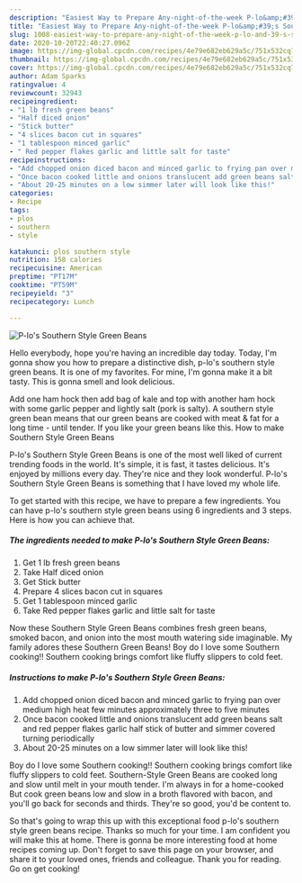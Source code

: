 ```yaml
---
description: "Easiest Way to Prepare Any-night-of-the-week P-lo&amp;#39;s Southern Style Green Beans"
title: "Easiest Way to Prepare Any-night-of-the-week P-lo&amp;#39;s Southern Style Green Beans"
slug: 1008-easiest-way-to-prepare-any-night-of-the-week-p-lo-and-39-s-southern-style-green-beans
date: 2020-10-20T22:40:27.096Z
image: https://img-global.cpcdn.com/recipes/4e79e682eb629a5c/751x532cq70/p-los-southern-style-green-beans-recipe-main-photo.jpg
thumbnail: https://img-global.cpcdn.com/recipes/4e79e682eb629a5c/751x532cq70/p-los-southern-style-green-beans-recipe-main-photo.jpg
cover: https://img-global.cpcdn.com/recipes/4e79e682eb629a5c/751x532cq70/p-los-southern-style-green-beans-recipe-main-photo.jpg
author: Adam Sparks
ratingvalue: 4
reviewcount: 32943
recipeingredient:
- "1 lb fresh green beans"
- "Half diced onion"
- "Stick butter"
- "4 slices bacon cut in squares"
- "1 tablespoon minced garlic"
- " Red pepper flakes garlic and little salt for taste"
recipeinstructions:
- "Add chopped onion diced bacon and minced garlic to frying pan over medium high heat few minutes approximately three to five minutes"
- "Once bacon cooked little and onions translucent add green beans salt and red pepper flakes garlic half stick of butter and simmer covered turning periodically"
- "About 20-25 minutes on a low simmer later will look like this!"
categories:
- Recipe
tags:
- plos
- southern
- style

katakunci: plos southern style 
nutrition: 158 calories
recipecuisine: American
preptime: "PT17M"
cooktime: "PT59M"
recipeyield: "3"
recipecategory: Lunch

---
```



![P-lo&#39;s Southern Style Green Beans](https://img-global.cpcdn.com/recipes/4e79e682eb629a5c/751x532cq70/p-los-southern-style-green-beans-recipe-main-photo.jpg)

Hello everybody, hope you're having an incredible day today. Today, I'm gonna show you how to prepare a distinctive dish, p-lo&#39;s southern style green beans. It is one of my favorites. For mine, I'm gonna make it a bit tasty. This is gonna smell and look delicious.

Add one ham hock then add bag of kale and top with another ham hock with some garlic pepper and lightly salt (pork is salty). A southern style green bean means that our green beans are cooked with meat &amp; fat for a long time - until tender. If you like your green beans like this. How to make Southern Style Green Beans

P-lo&#39;s Southern Style Green Beans is one of the most well liked of current trending foods in the world. It's simple, it is fast, it tastes delicious. It's enjoyed by millions every day. They're nice and they look wonderful. P-lo&#39;s Southern Style Green Beans is something that I have loved my whole life.


To get started with this recipe, we have to prepare a few ingredients. You can have p-lo&#39;s southern style green beans using 6 ingredients and 3 steps. Here is how you can achieve that.

<!--inarticleads1-->

##### The ingredients needed to make P-lo&#39;s Southern Style Green Beans:

1. Get 1 lb fresh green beans
1. Take Half diced onion
1. Get Stick butter
1. Prepare 4 slices bacon cut in squares
1. Get 1 tablespoon minced garlic
1. Take  Red pepper flakes garlic and little salt for taste


Now these Southern Style Green Beans combines fresh green beans, smoked bacon, and onion into the most mouth watering side imaginable. My family adores these Southern Green Beans! Boy do I love some Southern cooking!! Southern cooking brings comfort like fluffy slippers to cold feet. 

<!--inarticleads2-->

##### Instructions to make P-lo&#39;s Southern Style Green Beans:

1. Add chopped onion diced bacon and minced garlic to frying pan over medium high heat few minutes approximately three to five minutes
1. Once bacon cooked little and onions translucent add green beans salt and red pepper flakes garlic half stick of butter and simmer covered turning periodically
1. About 20-25 minutes on a low simmer later will look like this!


Boy do I love some Southern cooking!! Southern cooking brings comfort like fluffy slippers to cold feet. Southern-Style Green Beans are cooked long and slow until melt in your mouth tender. I&#39;m always in for a home-cooked But cook green beans low and slow in a broth flavored with bacon, and you&#39;ll go back for seconds and thirds. They&#39;re so good, you&#39;d be content to. 

So that's going to wrap this up with this exceptional food p-lo&#39;s southern style green beans recipe. Thanks so much for your time. I am confident you will make this at home. There is gonna be more interesting food at home recipes coming up. Don't forget to save this page on your browser, and share it to your loved ones, friends and colleague. Thank you for reading. Go on get cooking!
